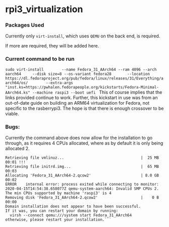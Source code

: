 # rpi3_virtualization

### Packages Used
Currently only ```virt-install```, which uses ```QEMU``` on the back end, is required.

If more are required, they will be added here.
### Current command to be run
```sudo virt-install        --name Fedora_31_AArch64 --ram 4096 --arch aarch64     --disk size=8 --os-variant fedora28       --location https://dl.fedoraproject.org/pub/fedora/linux/releases/31/Everything/aarch64/os/        --extra-args "inst.ks=https://pwhalen.fedorapeople.org/kickstarts/Fedora-Minimal-AArch64.ks" --machine raspi3 --boot uefi ```
This of course implies that the links provided continue to work. Further, this kickstart in use was from an out-of-date guide on building an ARM64 virtualization for Fedora, not specific to the rasberrypi3. The hope is that there is enough crossover to be viable.

### Bugs:
Currently the command above does now allow for the installation to go through, as it requires 4 CPUs allocated, where as by default it is only being allocated 2.

```Starting install...
Retrieving file vmlinuz...                                  |  25 MB  00:01 !!! 
Retrieving file initrd.img...                               |  65 MB  00:03     
Allocating 'Fedora_31_AArch64-2.qcow2'                      | 8.0 GB  00:02     
ERROR    internal error: process exited while connecting to monitor: 2020-04-15T14:54:38.658077Z qemu-system-aarch64: Invalid SMP CPUs 2. The min CPUs supported by machine 'raspi3' is 4
Removing disk 'Fedora_31_AArch64-2.qcow2'                   |    0 B  00:00     
Domain installation does not appear to have been successful.
If it was, you can restart your domain by running:
  virsh --connect qemu:///system start Fedora_31_AArch64
otherwise, please restart your installation.```